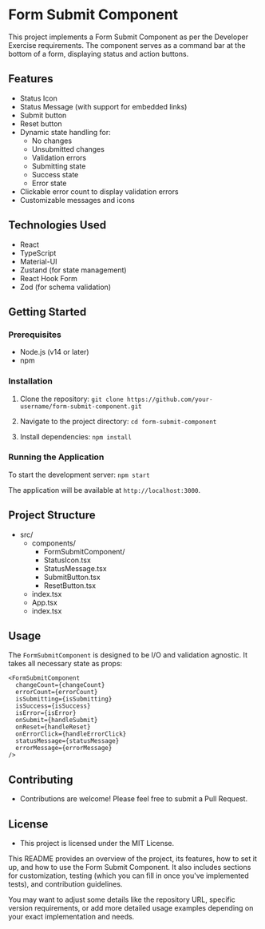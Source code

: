 # Form Submit Component

This project implements a Form Submit Component as per the Developer Exercise requirements. 
The component serves as a command bar at the bottom of a form, displaying status and action buttons.

## Features

- Status Icon
- Status Message (with support for embedded links)
- Submit button
- Reset button
- Dynamic state handling for:
  - No changes
  - Unsubmitted changes
  - Validation errors
  - Submitting state
  - Success state
  - Error state
- Clickable error count to display validation errors
- Customizable messages and icons

## Technologies Used

- React
- TypeScript
- Material-UI
- Zustand (for state management)
- React Hook Form
- Zod (for schema validation)

## Getting Started

### Prerequisites

- Node.js (v14 or later)
- npm

### Installation

1. Clone the repository:
`git clone https://github.com/your-username/form-submit-component.git`

2. Navigate to the project directory:
`cd form-submit-component`

3. Install dependencies:
`npm install`

### Running the Application

To start the development server:
`npm start`

The application will be available at `http://localhost:3000`.

## Project Structure
- src/
    - components/
        - FormSubmitComponent/
        - StatusIcon.tsx
        - StatusMessage.tsx
        - SubmitButton.tsx
        - ResetButton.tsx
    - index.tsx
    - App.tsx
    - index.tsx


## Usage

The `FormSubmitComponent` is designed to be I/O and validation agnostic. It takes all necessary state as props:

```tsx
<FormSubmitComponent
  changeCount={changeCount}
  errorCount={errorCount}
  isSubmitting={isSubmitting}
  isSuccess={isSuccess}
  isError={isError}
  onSubmit={handleSubmit}
  onReset={handleReset}
  onErrorClick={handleErrorClick}
  statusMessage={statusMessage}
  errorMessage={errorMessage}
/>
```

## Contributing
- Contributions are welcome! Please feel free to submit a Pull Request.

## License
- This project is licensed under the MIT License.

This README provides an overview of the project, its features, how to set it up, and how to use the Form Submit Component. It also includes sections for customization, testing (which you can fill in once you've implemented tests), and contribution guidelines.

You may want to adjust some details like the repository URL, specific version requirements, or add more detailed usage examples depending on your exact implementation and needs.